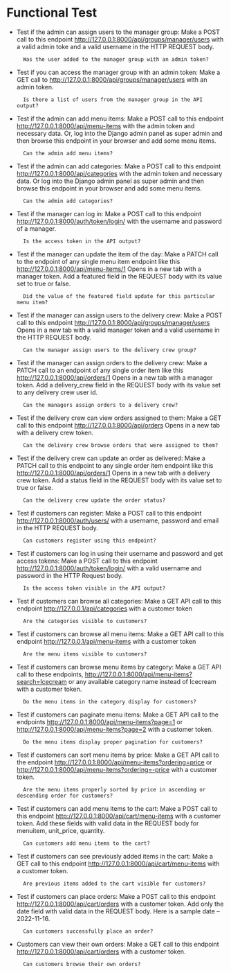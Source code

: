 # Functional Test

* Test if the admin can assign users to the manager group:
Make a POST call to this endpoint http://127.0.0.1:8000/api/groups/manager/users with a valid admin toke and a valid username in the HTTP REQUEST body. 

        Was the user added to the manager group with an admin token?

* Test if you can access the manager group with an admin token:
Make a GET call to http://127.0.0.1:8000/api/groups/manager/users with an admin token. 

        Is there a list of users from the manager group in the API output?

* Test if the admin can add menu items:
Make a POST call to this endpoint http://127.0.0.1:8000/api/menu-items with the admin token and necessary data. Or, log into the Django admin panel as super admin and then browse this endpoint in your browser and add some menu items. 

        Can the admin add menu items? 

* Test if the admin can add categories:
Make a POST call to this endpoint http://127.0.0.1:8000/api/categories with the admin token and necessary data. Or log into the Django admin panel as super admin and then browse this endpoint in your browser and add some menu items.

        Can the admin add categories? 

* Test if the manager can log in:
Make a POST call to this endpoint  http://127.0.0.1:8000/auth/token/login/ with the username and password of a manager.

        Is the access token in the API output? 
* Test if the manager can update the item of the day:
Make a PATCH call to the endpoint of any single menu item endpoint like this http://127.0.0.1:8000/api/menu-items/1 Opens in a new tab with a manager token. Add a featured field in the REQUEST body with its value set to true or false. 

        Did the value of the featured field update for this particular menu item?

* Test if the manager can assign users to the delivery crew:
Make a POST call to this endpoint http://127.0.0.1:8000/api/groups/manager/users Opens in a new tab with a valid manager token and a valid username in the HTTP REQUEST body. 

        Can the manager assign users to the delivery crew group? 

* Test if the manager can assign orders to the delivery crew:
Make a PATCH call to an endpoint of any single order item like this http://127.0.0.1:8000/api/orders/1 Opens in a new tab with a manager token. Add a delivery_crew field in the REQUEST body with its value set to any delivery crew user id.

        Can the managers assign orders to a delivery crew? 

* Test if the delivery crew can view orders assigned to them:
Make a GET call to this endpoint http://127.0.0.1:8000/api/orders Opens in a new tab with a delivery crew token.

        Can the delivery crew browse orders that were assigned to them? 

* Test if the delivery crew can update an order as delivered:
Make a PATCH call to this endpoint to any single order item endpoint like this http://127.0.0.1:8000/api/orders/1 Opens in a new tab with a delivery crew token. Add a status field in the REQUEST body with its value set to true or false.

        Can the delivery crew update the order status? 

* Test if customers can register:
Make a POST call to this endpoint http://127.0.0.1:8000/auth/users/ with a username, password and email in the HTTP REQUEST body.

        Can customers register using this endpoint?

* Test if customers can log in using their username and password and get access tokens:
Make a POST call to this endpoint http://127.0.0.1:8000/auth/token/login/ with a valid username and password in the HTTP Request body. 

        Is the access token visible in the API output? 

* Test if customers can browse all categories:
Make a GET API call to this endpoint http://127.0.0.1/api/categories with a customer token

        Are the categories visible to customers? 

* Test if customers can browse all menu items:
Make a GET API call to this endpoint http://127.0.0.1/api/menu-items with a customer token

        Are the menu items visible to customers? 

* Test if customers can browse menu items by category:
Make a GET API call to these endpoints, http://127.0.0.1:8000/api/menu-items?search=Icecream or any available category name instead of Icecream with a customer token.

        Do the menu items in the category display for customers?

* Test if customers can paginate menu items:
Make a GET API call to the endpoints http://127.0.0.1:8000/api/menu-items?page=1 or http://127.0.0.1:8000/api/menu-items?page=2 with a customer token.

        
        Do the menu items display proper pagination for customers? 

* Test if customers can sort menu items by price:
Make a GET API call to the endpoint http://127.0.0.1:8000/api/menu-items?ordering=price or http://127.0.0.1:8000/api/menu-items?ordering=-price with a customer token.

        Are the menu items properly sorted by price in ascending or descending order for customers?
 
* Test if customers can add menu items to the cart:
Make a POST call to this endpoint http://127.0.0.1:8000/api/cart/menu-items with a customer token. Add these fields with valid data in the REQUEST body for menuitem, unit_price, quantity.

        
        Can customers add menu items to the cart? 

* Test if customers can see previously added items in the cart:
Make a GET call to this endpoint http://127.0.0.1:8000/api/cart/menu-items with a customer token. 

        Are previous items added to the cart visible for customers? 

* Test if customers can place orders:
Make a POST call to this endpoint http://127.0.0.1:8000/api/cart/orders with a customer token. Add only the date field with valid data in the REQUEST body. Here is a sample date – 2022-11-16.

        Can customers successfully place an order? 

* Customers can view their own orders:
Make a GET call to this endpoint http://127.0.0.1:8000/api/cart/orders with a customer token. 

        Can customers browse their own orders? 
